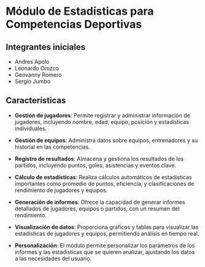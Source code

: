 # Módulo de Estadísticas para Competencias Deportivas

## Integrantes iniciales
- Andres Apolo
- Leonardo Orozco
- Geovanny Romero
- Sergio Jumbo

## Características

- **Gestión de jugadores**: Permite registrar y administrar información de jugadores, incluyendo nombre, edad, equipo, posición y estadísticas individuales.
  
- **Gestión de equipos**: Administra datos sobre equipos, entrenadores y su historial en las competencias.

- **Registro de resultados**: Almacena y gestiona los resultados de los partidos, incluyendo puntos, goles, asistencias y eventos clave.

- **Cálculo de estadísticas**: Realiza cálculos automáticos de estadísticas importantes como promedio de puntos, eficiencia, y clasificaciones de rendimiento de jugadores y equipos.

- **Generación de informes**: Ofrece la capacidad de generar informes detallados de jugadores, equipos o partidos, con un resumen del rendimiento.

- **Visualización de datos**: Proporciona gráficos y tablas para visualizar las estadísticas de jugadores y equipos, permitiendo análisis en tiempo real.

- **Personalización**: El módulo permite personalizar los parámetros de los informes y las estadísticas que se quieren analizar, ajustando los datos a las necesidades del usuario.
